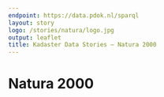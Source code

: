 ```yaml
---
endpoint: https://data.pdok.nl/sparql
layout: story
logo: /stories/natura/logo.jpg
output: leaflet
title: Kadaster Data Stories ― Natura 2000
---
```


# Natura 2000

<query data-endpoint="https://data.pdok.nl/sparql" data-query-ref="natura.rq" data-output="geo"></query>